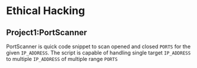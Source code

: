 # Ethical Hacking

## Project1:PortScanner

PortScanner is quick code snippet to scan opened and closed `PORTS` for the given `IP_ADDRESS`. The script is capable of handling single target `IP_ADDRESS` to multiple `IP_ADDRESS` of multiple range `PORTS`
